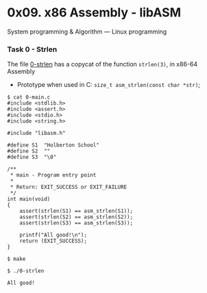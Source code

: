 # 0x09. x86 Assembly - libASM

System programming & Algorithm ― Linux programming

### Task 0 - Strlen

The file [0-strlen](0-strlen) has a copycat of the function `strlen(3)`, in
x86-64 Assembly

- Prototype when used in C: `size_t asm_strlen(const char *str)`;

```
$ cat 0-main.c
#include <stdlib.h>
#include <assert.h>
#include <stdio.h>
#include <string.h>

#include "libasm.h"

#define S1  "Holberton School"
#define S2  ""
#define S3  "\0"

/**
 * main - Program entry point
 *
 * Return: EXIT_SUCCESS or EXIT_FAILURE
 */
int main(void)
{
    assert(strlen(S1) == asm_strlen(S1));
    assert(strlen(S2) == asm_strlen(S2));
    assert(strlen(S3) == asm_strlen(S3));

    printf("All good!\n");
    return (EXIT_SUCCESS);
}

$ make

$ ./0-strlen

All good!

```
